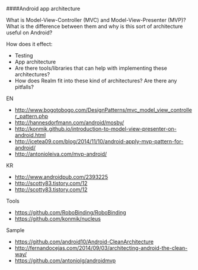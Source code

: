 ####Android app architecture

What is Model-View-Controller (MVC) and Model-View-Presenter (MVP)? What is the difference between them and why is this sort of architecture useful on Android?

How does it effect:

  * Testing
  * App architecture
  * Are there tools/libraries that can help with implementing these architectures?
  * How does Realm fit into these kind of architectures? Are there any pitfalls?


  EN
  * http://www.bogotobogo.com/DesignPatterns/mvc_model_view_controller_pattern.php
  * http://hannesdorfmann.com/android/mosby/
  * http://konmik.github.io/introduction-to-model-view-presenter-on-android.html
  * http://icetea09.com/blog/2014/11/10/android-apply-mvp-pattern-for-android/
  * http://antonioleiva.com/mvp-android/

  KR
  * http://www.androidpub.com/2393225
  * http://scotty83.tistory.com/12
  * http://scotty83.tistory.com/12

  Tools
  * https://github.com/RoboBinding/RoboBinding
  * https://github.com/konmik/nucleus

  Sample
  * https://github.com/android10/Android-CleanArchitecture
  * http://fernandocejas.com/2014/09/03/architecting-android-the-clean-way/
  * https://github.com/antoniolg/androidmvp
